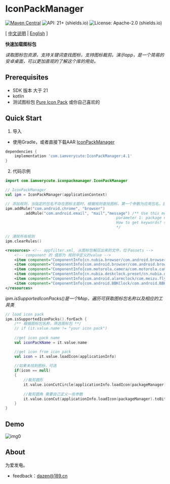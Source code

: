 # IconPackManager
[![Maven Central](https://img.shields.io/maven-central/v/com.iamverycute/IconPackManager.svg?label=Maven%20Central)](https://central.sonatype.com/artifact/com.iamverylovely/IconPackManager/) ![API: 21+ (shields.io)](https://img.shields.io/badge/API-21+-green) ![License: Apache-2.0 (shields.io)](https://img.shields.io/badge/license-Apache--2.0-brightgreen)

[ [中文说明](#) | [English](README.md) ]

**快速加载图标包**

*读取图标包资源，支持关键词查找图标，支持图标裁剪。演示app，是一个简易的安卓桌面，可以更加直观的了解这个库的用处。*

## Prerequisites
+ SDK 版本 大于 21
+ kotlin
+ 测试图标包 [Pure Icon Pack](https://www.coolapk.com/apk/me.morirain.dev.iconpack.pure) 或你自己喜欢的

## Quick Start

1. 导入

+ 使用Gradle，或者直接下载AAR [IconPackManager](https://github.com/iamverycute/IconPackManager/releases)

```groovy
dependencies {
    implementation 'com.iamverycute:IconPackManager:4.1' 
}
```

2. 代码示例

```kotlin
import com.iamverycute.iconpackmanager.IconPackManager

// IconPackManager
val ipm = IconPackManager(applicationContext)

// 添加规则，当指定的包名不存在图标主题时，根据规则查找图标，第一个参数为应用包名，后面的参数为关键字，可传入多个
ipm.addRule("com.android.chrome", "browser")
        .addRule("com.android.email", "mail","message") /** Use this method to add rules when you need to specify icons for an application, 
                                                 parameter 1: package name, parameter 2: keyword (icon resource name) Fuzzy Matching
                                                 How to get keywords? see icon pack.apk assets/appfilter.xml
                                                 */

// 清除所有规则
ipm.clearRules()
```
```xml
<resources> <!-- appfilter.xml, 从图标包解压出来的文件，位于assets -->
    <!-- component 的 值即为 规则中定义的value -->
    <item component="ComponentInfo{cn.nubia.browser/com.android.browser.BrowserLauncher}" drawable="browser"/>
    <item component="ComponentInfo{com.android.browser/com.android.browser.BrowserActivity}" drawable="browser"/>
    <item component="ComponentInfo{com.motorola.camera/com.motorola.camera.Camera}" drawable="camera_2"/>
    <item component="ComponentInfo{cn.nubia.deskclock.preset/cn.nubia.deskclock.DeskClock}" drawable="clock"/>
    <item component="ComponentInfo{com.android.alarmclock/com.meizu.flyme.alarmclock.DeskClock}" drawable="flyme_clock"/>
    <item component="ComponentInfo{com.android.BBKClock/com.android.BBKClock.Timer}" drawable="clock"/>
</resources>
```
*ipm.isSupportedIconPacks()是一个Map，遍历可获取图标包名称以及相应的工具类*
```kotlin
// load icon pack
ipm.isSupportedIconPacks().forEach {
    /** 根据图标包名称，筛选图标包 **/
    // if (it.value.name != "your icon pack")
    
    //get icon pack name
    val iconPackName = it.value.name

    //get icon from icon pack
    val icon = it.value.loadIcon(applicationInfo)       
    
    //如果未找到图标，可选
    if(icon == null)
    {
        //裁剪圆形
        it.value.iconCutCircle(applicationInfo.loadIcon(packageManager).toBitmap(),side,scaleF)
        
        //裁剪圆角 需要自己定义一些参数
        it.value.iconCut(applicationInfo.loadIcon(packageManager).toBitmap(),side,radius,scaleF)
    }
}
```

## Demo

![img0](https://cdn.jsdelivr.net/gh/iamverycute/IconPackManager/video/demo.gif)

## About

为爱发电。

+ feedback：dazen@189.cn

